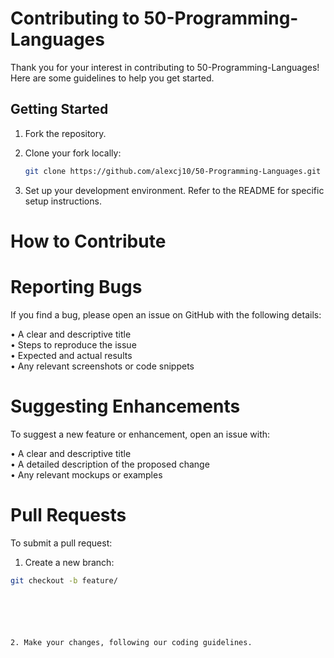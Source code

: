 # Contributing to 50-Programming-Languages

Thank you for your interest in contributing to 50-Programming-Languages! Here are some guidelines to help you get started.

## Getting Started

1. Fork the repository.

2. Clone your fork locally:
   ```bash
   git clone https://github.com/alexcj10/50-Programming-Languages.git
   
3. Set up your development environment. Refer to the README for specific setup instructions.

# How to Contribute

# Reporting Bugs
If you find a bug, please open an issue on GitHub with the following details:

• A clear and descriptive title<br>
• Steps to reproduce the issue<br>
• Expected and actual results<br>
• Any relevant screenshots or code snippets

# Suggesting Enhancements
To suggest a new feature or enhancement, open an issue with:

• A clear and descriptive title<br>
• A detailed description of the proposed change<br>
• Any relevant mockups or examples

# Pull Requests
To submit a pull request:

1. Create a new branch:
 ```bash
git checkout -b feature/






2. Make your changes, following our coding guidelines.
